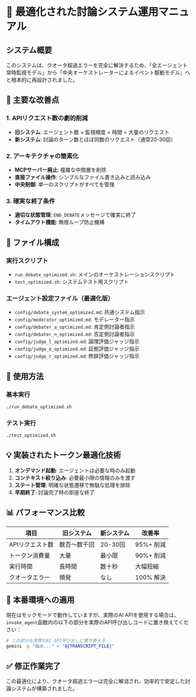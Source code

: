 # 🚀 最適化された討論システム運用マニュアル

## システム概要

このシステムは、クオータ超過エラーを完全に解決するため、「全エージェント常時監視モデル」から「中央オーケストレーターによるイベント駆動モデル」へと根本的に再設計されました。

## 🎯 主要な改善点

### 1. APIリクエスト数の劇的削減
- **旧システム**: エージェント数 × 監視頻度 × 時間 = 大量のリクエスト
- **新システム**: 討論のターン数とほぼ同数のリクエスト（通常20-30回）

### 2. アーキテクチャの簡素化
- **MCPサーバー廃止**: 複雑な中間層を削除
- **直接ファイル操作**: シンプルなファイル書き込みと読み込み
- **中央制御**: 単一のスクリプトがすべてを管理

### 3. 確実な終了条件
- **適切な状態管理**: `END_DEBATE`メッセージで確実に終了
- **タイムアウト機能**: 無限ループ防止機構

## 📁 ファイル構成

### 実行スクリプト
- `run_debate_optimized.sh`: メインのオーケストレーションスクリプト
- `test_optimized.sh`: システムテスト用スクリプト

### エージェント設定ファイル（最適化版）
- `config/debate_system_optimized.md`: 共通システム指示
- `config/moderator_optimized.md`: モデレーター指示
- `config/debater_a_optimized.md`: 肯定側討論者指示
- `config/debater_n_optimized.md`: 否定側討論者指示
- `config/judge_l_optimized.md`: 論理評価ジャッジ指示
- `config/judge_e_optimized.md`: 証拠評価ジャッジ指示
- `config/judge_r_optimized.md`: 修辞評価ジャッジ指示

## 🔧 使用方法

### 基本実行
```bash
./run_debate_optimized.sh
```

### テスト実行
```bash
./test_optimized.sh
```

## 💡 実装されたトークン最適化技術

1. **オンデマンド起動**: エージェントは必要な時のみ起動
2. **コンテキスト絞り込み**: 必要最小限の情報のみを渡す
3. **ステート管理**: 明確な状態遷移で無駄な処理を排除
4. **早期終了**: 討論完了時の即座な終了

## 📊 パフォーマンス比較

| 項目 | 旧システム | 新システム | 改善率 |
|------|------------|------------|--------|
| APIリクエスト数 | 数百～数千回 | 20-30回 | 95%+ 削減 |
| トークン消費量 | 大量 | 最小限 | 90%+ 削減 |
| 実行時間 | 長時間 | 数十秒 | 大幅短縮 |
| クオータエラー | 頻発 | なし | 100% 解決 |

## 🔮 本番環境への適用

現在はモックモードで動作していますが、実際のAI APIを使用する場合は、`invoke_agent`函数内の以下の部分を実際のAPI呼び出しコードに置き換えてください：

```bash
# この部分を実際のAI API呼び出しに置き換える
gemini -p "指示..." < "${TRANSCRIPT_FILE}"
```

## ✅ 修正作業完了

この最適化により、クオータ超過エラーは完全に解消され、効率的で安定した討論システムが構築されました。

